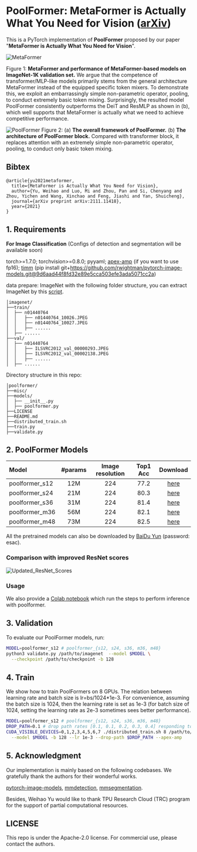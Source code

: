 # PoolFormer: MetaFormer is Actually What You Need for Vision ([arXiv](https://arxiv.org/abs/2111.11418))

This is a PyTorch implementation of **PoolFormer** proposed by our paper "**MetaFormer is Actually What You Need for Vision**".


![MetaFormer](https://user-images.githubusercontent.com/15921929/142736039-d4237fb4-7d11-46e3-888d-496b52e7244c.png)

Figure 1: **MetaFormer and performance of MetaFormer-based models on ImageNet-1K validation set.** 
We argue that the competence of transformer/MLP-like models primarily stems from the general architecture MetaFormer instead of the equipped specific token mixers.
To demonstrate this, we exploit an embarrassingly simple non-parametric operator, pooling, to conduct extremely basic token mixing. 
Surprisingly, the resulted model PoolFormer consistently outperforms the DeiT and ResMLP as shown in (b), which well supports that MetaFormer is actually what we need to achieve competitive performance.

![PoolFormer](https://user-images.githubusercontent.com/15921929/142746124-1ab7635d-2536-4a0e-ad43-b4fe2c5a525d.png)
Figure 2: (a) **The overall framework of PoolFormer.** (b) **The architecture of PoolFormer block.** Compared with transformer block, it replaces attention with an extremely simple non-parametric operator, pooling, to conduct only basic token mixing.

## Bibtex
```
@article{yu2021metaformer,
  title={MetaFormer is Actually What You Need for Vision},
  author={Yu, Weihao and Luo, Mi and Zhou, Pan and Si, Chenyang and Zhou, Yichen and Wang, Xinchao and Feng, Jiashi and Yan, Shuicheng},
  journal={arXiv preprint arXiv:2111.11418},
  year={2021}
}
```

## 1. Requirements
**For Image Classification** (Configs of detection and segmentation will be available soon)

torch>=1.7.0; torchvision>=0.8.0; pyyaml; [apex-amp](https://github.com/NVIDIA/apex) (if you want to use fp16); [timm](https://github.com/rwightman/pytorch-image-models) (pip install git+https://github.com/rwightman/pytorch-image-models.git@9d6aad44f8fd32e89e5cca503efe3ada5071cc2a)

data prepare: ImageNet with the following folder structure, you can extract ImageNet by this [script](https://gist.github.com/BIGBALLON/8a71d225eff18d88e469e6ea9b39cef4).

```
│imagenet/
├──train/
│  ├── n01440764
│  │   ├── n01440764_10026.JPEG
│  │   ├── n01440764_10027.JPEG
│  │   ├── ......
│  ├── ......
├──val/
│  ├── n01440764
│  │   ├── ILSVRC2012_val_00000293.JPEG
│  │   ├── ILSVRC2012_val_00002138.JPEG
│  │   ├── ......
│  ├── ......
```

Directory structure in this repo:
```
│poolformer/
├──misc/
├──models/
│  ├── __init__.py
│  ├── poolformer.py
├──LICENSE
├──README.md
├──distributed_train.sh
├──train.py
├──validate.py
```

## 2. PoolFormer Models

| Model    |  #params | Image resolution | Top1 Acc| Download | 
| :---     |   :---:    |  :---: |  :---:  |  :---:  |
| poolformer_s12  |    12M     |   224 |  77.2  | [here](https://github.com/sail-sg/poolformer/releases/download/v1.0/poolformer_s12.pth.tar) |
| poolformer_s24 |   21M     |   224 |  80.3  | [here](https://github.com/sail-sg/poolformer/releases/download/v1.0/poolformer_s24.pth.tar) |
| poolformer_s36  |   31M     |   224 |  81.4  | [here](https://github.com/sail-sg/poolformer/releases/download/v1.0/poolformer_s36.pth.tar) |
| poolformer_m36 |   56M     |   224 |  82.1  | [here](https://github.com/sail-sg/poolformer/releases/download/v1.0/poolformer_m36.pth.tar) |
| poolformer_m48  |   73M     |   224 |  82.5  | [here](https://github.com/sail-sg/poolformer/releases/download/v1.0/poolformer_m48.pth.tar) | 


All the pretrained models can also be downloaded by [BaiDu Yun](https://pan.baidu.com/s/1HSaJtxgCkUlawurQLq87wQ) (password: esac).

### Comparison with improved ResNet scores
![Updated_ResNet_Scores](https://user-images.githubusercontent.com/15921929/143405367-62437275-f942-4e50-82b9-bfdeddc0d3f1.png)


### Usage
We also provide a [Colab notebook](https://colab.research.google.com/github/sail-sg/poolformer/blob/main/misc/poolformer_demo.ipynb) which run the steps to perform inference with poolformer.


## 3. Validation

To evaluate our PoolFormer models, run:

```bash
MODEL=poolformer_s12 # poolformer_{s12, s24, s36, m36, m48}
python3 validate.py /path/to/imagenet  --model $MODEL \
  --checkpoint /path/to/checkpoint -b 128
```



## 4. Train
We show how to train PoolFormers on 8 GPUs. The relation between learning rate and batch size is lr=bs/1024*1e-3.
For convenience, assuming the batch size is 1024, then the learning rate is set as 1e-3 (for batch size of 1024, setting the learning rate as 2e-3 sometimes sees better performance). 


```bash
MODEL=poolformer_s12 # poolformer_{s12, s24, s36, m36, m48}
DROP_PATH=0.1 # drop path rates [0.1, 0.1, 0.2, 0.3, 0.4] responding to model [s12, s24, s36, m36, m48]
CUDA_VISIBLE_DEVICES=0,1,2,3,4,5,6,7 ./distributed_train.sh 8 /path/to/imagenet \
  --model $MODEL -b 128 --lr 1e-3 --drop-path $DROP_PATH --apex-amp
```

## 5. Acknowledgment
Our implementation is mainly based on the following codebases. We gratefully thank the authors for their wonderful works.

[pytorch-image-models](https://github.com/rwightman/pytorch-image-models), [mmdetection](https://github.com/open-mmlab/mmdetection), [mmsegmentation](https://github.com/open-mmlab/mmsegmentation).


Besides, Weihao Yu would like to thank TPU Research Cloud (TRC) program for the support of partial computational resources.


## LICENSE
This repo is under the Apache-2.0 license. For commercial use, please contact the authors.
